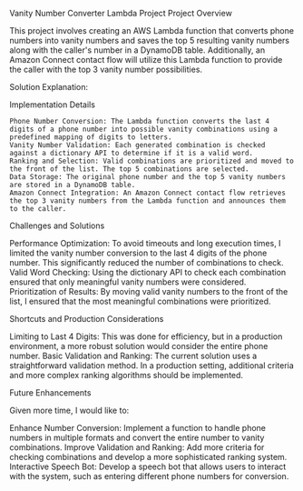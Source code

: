 Vanity Number Converter Lambda Project
Project Overview

This project involves creating an AWS Lambda function that converts phone numbers into vanity numbers and saves the top 5 resulting vanity numbers along with the caller's number in a DynamoDB table. Additionally, an Amazon Connect contact flow will utilize this Lambda function to provide the caller with the top 3 vanity number possibilities.

Solution Explanation:

Implementation Details

    Phone Number Conversion: The Lambda function converts the last 4 digits of a phone number into possible vanity combinations using a predefined mapping of digits to letters.
    Vanity Number Validation: Each generated combination is checked against a dictionary API to determine if it is a valid word.
    Ranking and Selection: Valid combinations are prioritized and moved to the front of the list. The top 5 combinations are selected.
    Data Storage: The original phone number and the top 5 vanity numbers are stored in a DynamoDB table.
    Amazon Connect Integration: An Amazon Connect contact flow retrieves the top 3 vanity numbers from the Lambda function and announces them to the caller.


Challenges and Solutions

Performance Optimization: To avoid timeouts and long execution times, I limited the vanity number conversion to the last 4 digits of the phone number. This significantly reduced the number of combinations to check.
Valid Word Checking: Using the dictionary API to check each combination ensured that only meaningful vanity numbers were considered.
Prioritization of Results: By moving valid vanity numbers to the front of the list, I ensured that the most meaningful combinations were prioritized.

Shortcuts and Production Considerations

Limiting to Last 4 Digits: This was done for efficiency, but in a production environment, a more robust solution would consider the entire phone number.
Basic Validation and Ranking: The current solution uses a straightforward validation method. In a production setting, additional criteria and more complex ranking algorithms should be implemented.

Future Enhancements

Given more time, I would like to:

Enhance Number Conversion: Implement a function to handle phone numbers in multiple formats and convert the entire number to vanity combinations.
Improve Validation and Ranking: Add more criteria for checking combinations and develop a more sophisticated ranking system.
Interactive Speech Bot: Develop a speech bot that allows users to interact with the system, such as entering different phone numbers for conversion.


